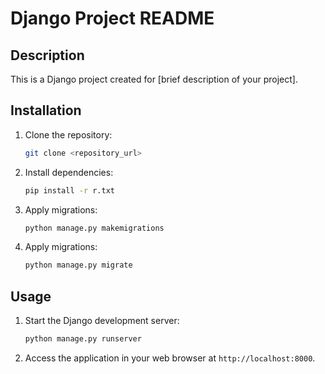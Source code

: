 # Django Project README

## Description
This is a Django project created for [brief description of your project].

## Installation
1. Clone the repository:
    ```bash
    git clone <repository_url>
    ```

2. Install dependencies:
    ```bash
    pip install -r r.txt
    ```

3. Apply migrations:
    ```bash
    python manage.py makemigrations
    ```
4. Apply migrations:
    ```bash
    python manage.py migrate
    ```

## Usage
1. Start the Django development server:
    ```bash
    python manage.py runserver
    ```

2. Access the application in your web browser at `http://localhost:8000`.
